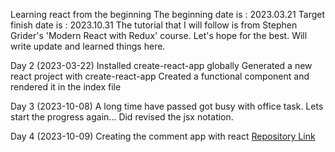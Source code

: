 Learning react from the beginning
The beginning date is : 2023.03.21
Target finish date is : 2023.10.31
The tutorial that I will follow is from Stephen Grider's 'Modern React with Redux' course. 
Let's hope for the best. 
Will write update and learned things here. 

Day 2 (2023-03-22)
Installed create-react-app globally
Generated a new react project with create-react-app
Created a functional component and rendered it in the index file

Day 3 (2023-10-08)
A long time have passed got busy with office task.
Lets start the progress again...
Did revised the jsx notation. 

Day 4 (2023-10-09)
Creating the comment app with react 
[Repository Link](https://github.com/abir-mnr/comment-react)

